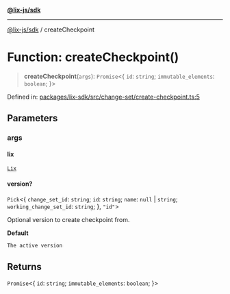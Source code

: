 [**@lix-js/sdk**](../README.md)

***

[@lix-js/sdk](../README.md) / createCheckpoint

# Function: createCheckpoint()

> **createCheckpoint**(`args`): `Promise`\<\{ `id`: `string`; `immutable_elements`: `boolean`; \}\>

Defined in: [packages/lix-sdk/src/change-set/create-checkpoint.ts:5](https://github.com/opral/monorepo/blob/985ffce1eb6542fd7d2a659b02ab83cb2ccd8d57/packages/lix-sdk/src/change-set/create-checkpoint.ts#L5)

## Parameters

### args

#### lix

[`Lix`](../type-aliases/Lix.md)

#### version?

`Pick`\<\{ `change_set_id`: `string`; `id`: `string`; `name`: `null` \| `string`; `working_change_set_id`: `string`; \}, `"id"`\>

Optional version to create checkpoint from.

**Default**

```ts
The active version
```

## Returns

`Promise`\<\{ `id`: `string`; `immutable_elements`: `boolean`; \}\>
